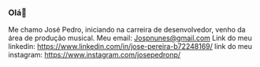 ### Olá👋
Me chamo José Pedro, iniciando na carreira de desenvolvedor, venho da área de produção musical.
Meu email: Jospnunes@gmail.com
Link do meu linkedin: https://www.linkedin.com/in/jose-pereira-b72248169/
link do meu instagram: https://www.instagram.com/josepedronp/



<!--
**jospnunes/jospnunes** is a ✨ _special_ ✨ repository because its `README.md` (this file) appears on your GitHub profile.

Here are some ideas to get you started:

- 🔭 I’m currently working on ...
- 🌱 I’m currently learning ...
- 👯 I’m looking to collaborate on ...
- 🤔 I’m looking for help with ...
- 💬 Ask me about ...
- 📫 How to reach me: ...
- 😄 Pronouns: ...
- ⚡ Fun fact: ...
-->

